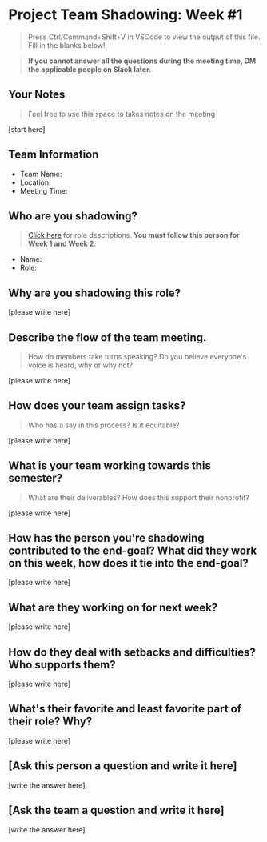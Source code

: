 # Project Team Shadowing: Week #1
> Press Ctrl/Command+Shift+V in VSCode to view the output of this file. Fill in the blanks below!

> **If you cannot answer all the questions during the meeting time, DM the applicable people on Slack later.**

## Your Notes
> Feel free to use this space to takes notes on the meeting

[start here]

## Team Information
- Team Name: 
- Location:
- Meeting Time:

## Who are you shadowing?
> [Click here](https://www.notion.so/h4i/Project-Team-Role-Descriptions-1aa197abf07b80b4b371efff5970a227?pvs=4) for role descriptions. **You must follow this person for Week 1 and Week 2**.
- Name:
- Role:

## Why are you shadowing this role?
[please write here]

## Describe the flow of the team meeting.
> How do members take turns speaking? Do you believe everyone's voice is heard, why or why not?

[please write here]

## How does your team assign tasks?
> Who has a say in this process? Is it equitable?

[please write here]

## What is your team working towards this semester?
> What are their deliverables? How does this support their nonprofit?

[please write here]

## How has the person you're shadowing contributed to the end-goal? What did they work on this week, how does it tie into the end-goal?
[please write here]

## What are they working on for next week?
[please write here]

## How do they deal with setbacks and difficulties? Who supports them?
[please write here]

## What's their favorite and least favorite part of their role? Why?
[please write here]

## [Ask this person a question and write it here]
[write the answer here]

## [Ask the team a question and write it here]
[write the answer here]






